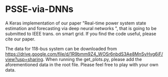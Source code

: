 # PSSE-via-DNNs

A Keras implementation of our paper "Real-time power system state estimation and forecasting via deep neural networks ", 
that is going to be submitted to IEEE trans. on smart grid.
If you find the code useful, please cite our paper.

The data for 118-bus system can be downloaded from 
https://drive.google.com/file/d/1R9bmm9Z4_WOSr6nbdS3Ae8MnSyHvg6jF/view?usp=sharing. 
When running the get_plots.py, please add the aforementioned data in the root file. 
Please feel free to play with your own data.
